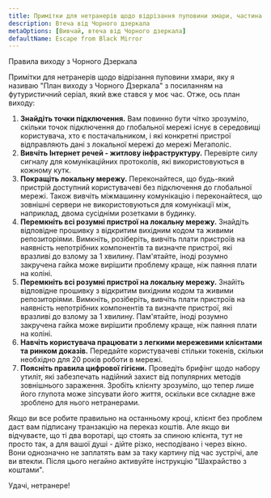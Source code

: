 ```yaml
---
title: Примітки для нетранерів щодо відрізання пуповини хмари, частина 2
description: Втеча від Чорного дзеркала
metaOptions: [Вивчай, втеча від Чорного дзеркала]
defaultName: Escape from Black Mirror
---
```


<RoboAcademyText fWeight="500">
  Правила виходу з Чорного Дзеркала
</RoboAcademyText>

<LessonImages imageClasses="mb"  src='escape-from-black-mirror/BlackMirror-02.png' alt="Escape from Black Mirror symbol" />

Примітки для нетранерів щодо відрізання пуповини хмари, яку я називаю "План виходу з Чорного Дзеркала" з посиланням на футуристичний серіал, який вже стався у моє час. Отже, ось план виходу:

1. **Знайдіть точки підключення.** Вам повинно бути чітко зрозуміло, скільки точок підключення до глобальної мережі існує в середовищі користувача, хто є постачальником, і які конкретні пристрої відправляють дані з локальної мережі до мережі Мегаполіс.
2. **Вивчіть Інтернет речей - житлову інфраструктуру.** Перевірте силу сигналу для комунікаційних протоколів, які використовуються в кожному кутк.
3. **Покращіть локальну мережу.** Переконайтеся, що будь-який пристрій доступний користувачеві без підключення до глобальної мережі. Також вивчіть міжмашинну комунікацію і переконайтеся, що зовнішні сервери не використовуються для комунікації між, наприклад, двома сусідніми розетками в будинку.
4. **Перемкніть всі розумні пристрої на локальну мережу.** Знайдіть відповідне прошивку з відкритим вихідним кодом та живими репозиторіями. Вимкніть, розіберіть, вивчіть плати пристроїв на наявність непотрібних компонентів та визначте пристрої, які вразливі до взлому за 1 хвилину. Пам'ятайте, іноді розумно закручена гайка може вирішити проблему краще, ніж паяння плати на коліні.
5. **Перемкніть всі розумні пристрої на локальну мережу.** Знайіть відповідне прошивку з відкритим вихідним кодом та живими репозиторіями. Вимкніть, розіберіть, вивчіть плати пристроїв на наявність непотрібних компонентів та визначте пристрої, які вразливі до взлому за 1 хвилину. Пам'ятайте, іноді розумно закручена гайка може вирішити проблему краще, ніж паяння плати на коліні.
6. **Навчіть користувача працювати з легкими мережевими клієнтами та ринком доказів.** Передайте користувачеві стільки токенів, скільки необхідно для 20 років роботи в мережі.
7. **Поясніть правила цифрової гігієни.** Проведіть брифінг щодо набору утиліт, які забезпечать надійний захист від популярних методів зовнішнього зараження. Зробіть клієнту зрозуміло, що тепер лише його глупота може зіпсувати його життя, оскільки все складне вже зроблено для нього нетранерами.

Якщо ви все робите правильно на останньому кроці, клієнт без проблем даст вам підписану транзакцію на переказ коштів. Але якщо ви відчуваєте, що ті два воротарі, що стоять за спиною клієнта, тут не просто так, а для вашої душі - дійте різко, несподівано і через вікно. Вони однозначно не заплатять вам за таку картину під час зустрічі, але ви втекли. Після цього негайно активуйте інструкцію "Шахрайство з коштами".

<RoboAcademyText>
  Удачі, нетранере!
</RoboAcademyText>